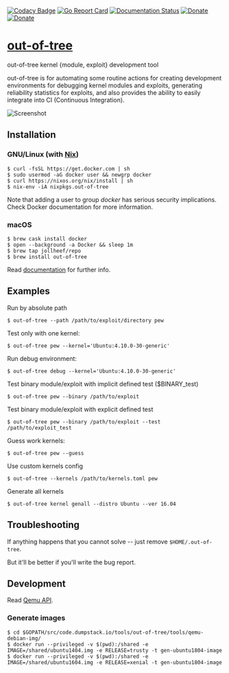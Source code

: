 [![Codacy Badge](https://api.codacy.com/project/badge/Grade/aba4aad2046b4d1a9a99cf98e22c018b)](https://app.codacy.com/app/jollheef/out-of-tree?utm_source=github.com&utm_medium=referral&utm_content=jollheef/out-of-tree&utm_campaign=Badge_Grade_Dashboard)
[![Go Report Card](https://goreportcard.com/badge/code.dumpstack.io/tools/out-of-tree)](https://goreportcard.com/report/code.dumpstack.io/tools/out-of-tree)
[![Documentation Status](https://readthedocs.org/projects/out-of-tree/badge/?version=latest)](https://out-of-tree.readthedocs.io/en/latest/?badge=latest)
[![Donate](https://img.shields.io/badge/donate-paypal-green.svg)](https://www.paypal.com/cgi-bin/webscr?cmd=_s-xclick&hosted_button_id=R8W2UQPZ5X5JE&source=url)
[![Donate](https://img.shields.io/badge/donate-bitcoin-green.svg)](https://blockchair.com/bitcoin/address/bc1q23fyuq7kmngrgqgp6yq9hk8a5q460f39m8nv87)

# [out-of-tree](https://out-of-tree.io)

out-of-tree kernel {module, exploit} development tool

out-of-tree is for automating some routine actions for creating development environments for debugging kernel modules and exploits, generating reliability statistics for exploits, and also provides the ability to easily integrate into CI (Continuous Integration).

![Screenshot](https://cloudflare-ipfs.com/ipfs/Qmb88fgdDjbWkxz91sWsgmoZZNfVThnCtj37u3mF2s3T3T)

## Installation

### GNU/Linux (with [Nix](https://nixos.org/nix/))

    $ curl -fsSL https://get.docker.com | sh
	$ sudo usermod -aG docker user && newgrp docker
    $ curl https://nixos.org/nix/install | sh
    $ nix-env -iA nixpkgs.out-of-tree

Note that adding a user to group *docker* has serious security implications. Check Docker documentation for more information.

### macOS

    $ brew cask install docker
    $ open --background -a Docker && sleep 1m
    $ brew tap jollheef/repo
    $ brew install out-of-tree

Read [documentation](https://out-of-tree.readthedocs.io) for further info.

## Examples

Run by absolute path

    $ out-of-tree --path /path/to/exploit/directory pew

Test only with one kernel:

    $ out-of-tree pew --kernel='Ubuntu:4.10.0-30-generic'

Run debug environment:

    $ out-of-tree debug --kernel='Ubuntu:4.10.0-30-generic'

Test binary module/exploit with implicit defined test ($BINARY_test)

    $ out-of-tree pew --binary /path/to/exploit

Test binary module/exploit with explicit defined test

    $ out-of-tree pew --binary /path/to/exploit --test /path/to/exploit_test

Guess work kernels:

    $ out-of-tree pew --guess

Use custom kernels config

    $ out-of-tree --kernels /path/to/kernels.toml pew

Generate all kernels

    $ out-of-tree kernel genall --distro Ubuntu --ver 16.04

## Troubleshooting

If anything happens that you cannot solve -- just remove `$HOME/.out-of-tree`.

But it'll be better if you'll write the bug report.

## Development

Read [Qemu API](qemu/README.md).

### Generate images

    $ cd $GOPATH/src/code.dumpstack.io/tools/out-of-tree/tools/qemu-debian-img/
    $ docker run --privileged -v $(pwd):/shared -e IMAGE=/shared/ubuntu1404.img -e RELEASE=trusty -t gen-ubuntu1804-image
    $ docker run --privileged -v $(pwd):/shared -e IMAGE=/shared/ubuntu1604.img -e RELEASE=xenial -t gen-ubuntu1804-image
